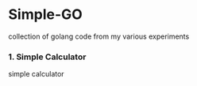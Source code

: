 # Simple-GO
collection of golang code from my various experiments

### 1. Simple Calculator
<p> simple calculator </p>
